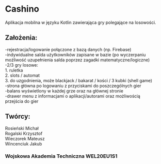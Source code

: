 # Cashino
Aplikacja mobilna w języku Kotlin zawierająca gry polegające na losowości.

## Założenia:  
  -rejestracja/logowanie połączone z bazą danych (np. Firebase)  
  -indywidualne salda użytkowników zapisane w bazie (po wyczerpaniu możliwość uzupełnienia salda poprzez zagadki matematyczne/logiczne)  
  -2/3 gry losowe:  
	  1. ruletka  
	  2. slots / automat  
	  3. do uzgodnienia, może blackjack / bakarat / kości / 3 kubki (shell game)  
  -strona główna po logowaniu z przyciskami do poszczególnych gier  
  -balans wyświetlony w każdej grze oraz na głównej stronie  
  -drawer menu z informacjami o aplikacji/autorami oraz możliwością przejścia do gier  
  
## Twórcy:  
  Rosieński Michał  
  Rogalski Krzysztof  
  Wieczorek Mateusz  
  Wincenciuk Jakub  

### Wojskowa Akademia Techniczna WEL20EU1S1
